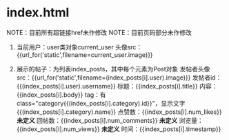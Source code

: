 # index.html

NOTE：目前所有超链接href未作修改
NOTE：目前页码部分未作修改

1. 当前用户：user类对象current_user
    头像src：{{url_for('static',filename=current_user.image)}}

2. 展示的帖子：为列表index_posts，其中每个元素为Post对象
    发帖者头像src：{{url_for('static',filename=(index_posts[i].user).image)}}
    发帖者id：{{(index_posts[i].user).username}}
    标题：{{index_posts[i].title}}
    内容：{{index_posts[i].body}}
    tag：有class="category{{(index_posts[i].category).id}}"，显示文字{{(index_posts[i].category).name}}
    点赞数：{{index_posts[i].num_likes}} **未定义**
    回帖数：{{index_posts[i].num_comments}}  **未定义**
    浏览量：{{index_posts[i].num_views}}  **未定义**
    时间：{{index_posts[i].timestamp}}